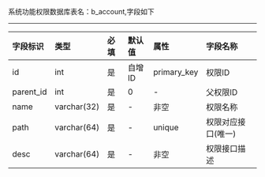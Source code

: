 系统功能权限数据库表名：b_account,字段如下

---
| 字段标识 | 类型 | 必填  | 默认值  | 属性  | 字段名称
|:----------|:----------|:----------|:----------|:----------|:----------|
| id    | int  | 是  | 自增ID   | primary_key   | 权限ID   |
| parent_id  | int    | 是    | 0    | -    | 父权限ID    |
| name    | varchar(32)    | 是  | -  | 非空   | 权限名称   |
| path    | varchar(64)    | 是  | -  | unique  | 权限对应接口(唯一)   |
| desc    | varchar(64)    | 是  | -  | 非空   | 权限接口描述   |
